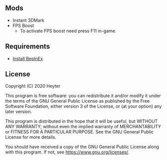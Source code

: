 ## Mods
* Instant 3DMark
* FPS Boost
    - To activate FPS boost need press F11 in-game.
    
## Requirements
* [Install BepInEx](https://bepinex.github.io/bepinex_docs/master/articles/user_guide/installation/index.html?tabs=tabid-win)

## License
Copyright (C) 2020 Heyter

This program is free software: you can redistribute it and/or modify it under the terms of the GNU General Public License as published by the Free Software Foundation, either version 3 of the License, or (at your option) any later version.

This program is distributed in the hope that it will be useful, but WITHOUT ANY WARRANTY; without even the implied warranty of MERCHANTABILITY or FITNESS FOR A PARTICULAR PURPOSE. See the GNU General Public License for more details.

You should have received a copy of the GNU General Public License along with this program. If not, see https://www.gnu.org/licenses/.
